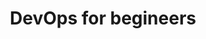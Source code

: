 ---
layout: ups_devops
topic: DevOps 
title: DevOps for begineers
permalink: "/upskilling_cs/devops/"
desc: This is Photoshop's version  of Lorem Ipsum. Proin gravida nibh vel velit c9443d auctor aliquet.                        This is Photoshop's version  of Lorem Ipsum. Proin gravida nibh vel velit c9443d auctor aliquet. This is Photoshop's version  of Lorem Ipsum. Proin gravida nibh vel velit c9443d auctor aliquet. This is Photoshop's version  of Lorem Ipsum. Proin gravida nibh vel velit c9443d auctor aliquet. This is Photoshop's version  of Lorem Ipsum. Proin gravida nibh vel velit c9443d auctor aliquet.
program_details : OnCampus
count: 208
course_description: This course introduces attendees to the goals, objectives, benefits, practices of a DevOps environment with hands on working sessions. The course also addresses  why DevOps is a mix of cultural, process & tools movement. This sessions talks  about principles and mind-sets with practical hands-on use-cases that is pivoting the software delivery landscape123.
learning_objective:
   description: This workshop will help the audience to gain insights into   Lean    application delivery practices with IT-engineering use-cases.
   points:
    -  Associated Producct
    -  Another associate
audience:
    - How DevOps thinking is pivoting organizations to deliver faster applications &  features to its customers.
    - How DevOps thinking is pivoting organizations to deliver faster applications &  features to its customers.
    - How DevOps thinking is pivoting organizations to deliver faster applications &  features to its customers.
    - How DevOps thinking is pivoting organizations to deliver faster applications &  features to its customers.
Course_Details:
   Introduction_Overview:
    - How DevOps thinking is pivoting organizations to deliver faster applications &  features to its customers.
    - How DevOps thinking is pivoting organizations to deliver faster applications &  features to its customers.
    - How DevOps thinking is pivoting organizations to deliver faster applications &  features to its customers.
    - How DevOps thinking is pivoting organizations to deliver faster applications &  features to its customers.
    - How DevOps thinking is pivoting organizations to deliver faster applications &  features to its customers.
     
   challenges:
     - How DevOps thinking is pivoting organizations to deliver faster applications &  features to its customers.
     - How DevOps thinking is pivoting organizations to deliver faster applications &  features to its customers.
     - How DevOps thinking is pivoting organizations to deliver faster applications &  features to its customers.
     - How DevOps thinking is pivoting organizations to deliver faster applications &  features to its customers.

   methods_tools:
     - How DevOps thinking is pivoting organizations to deliver faster applications &  features to its customers.
     - How DevOps thinking is pivoting organizations to deliver faster applications &  features to its customers.
     - How DevOps thinking is pivoting organizations to deliver faster applications &  features to its customers.
     - How DevOps thinking is pivoting organizations to deliver faster applications &  features to its customers.






    




---